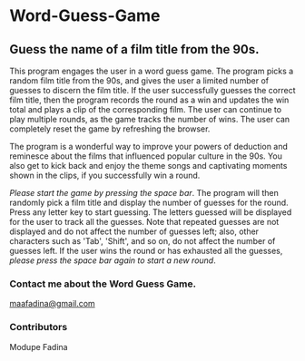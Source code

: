 # Word-Guess-Game #
## Guess the name of a film title from the 90s. ##
This program engages the user in a word guess game. The program picks a random film title from the 90s, and gives the user a limited number of guesses to discern the film title. If the user successfully guesses the correct film title, then the program records the round as a win and updates the win total and plays a clip of the corresponding film. The user can continue to play multiple rounds, as the game tracks the number of wins. The user can completely reset the game by refreshing the browser.

The program is a wonderful way to improve your powers of deduction and reminesce about the films that influenced popular culture in the 90s. You also get to kick back and enjoy the theme songs and captivating moments shown in the clips, if you successfully win a round.

*Please start the game by pressing the space bar*. The program will then randomly pick a film title and display the number of guesses for the round. Press any letter key to start guessing. The letters guessed will be displayed for the user to track all the guesses. Note that repeated guesses are not displayed and do not affect the number of guesses left; also, other characters such as 'Tab', 'Shift', and so on, do not affect the number of guesses left. If the user wins the round or has exhausted all the guesses, *please press the space bar again to start a new round*.


### Contact me about the Word Guess Game. ###
maafadina@gmail.com


### Contributors ###
Modupe Fadina

